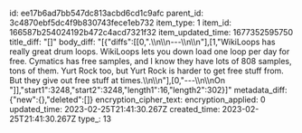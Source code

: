 id: ee17b6ad7bb547dc813acbd6cd1c9afc
parent_id: 3c4870ebf5dc4f9b830743fece1eb732
item_type: 1
item_id: 166587b254024192b472c4acd7321f32
item_updated_time: 1677352595750
title_diff: "[]"
body_diff: "[{\"diffs\":[[0,\".\\\n\\\n---\\\n\\\n\"],[1,\"WikiLoops has really great drum loops.   WikiLoops lets you down load one loop per day for free.  Cymatics has free samples, and I know they have lots of 808 samples, tons of them.  Yurt Rock too, but Yurt Rock is harder to get free stuff from.  But they give out free stuff at times.\\\n\\\n\"],[0,\"---\\\n\\\nOn \"]],\"start1\":3248,\"start2\":3248,\"length1\":16,\"length2\":302}]"
metadata_diff: {"new":{},"deleted":[]}
encryption_cipher_text: 
encryption_applied: 0
updated_time: 2023-02-25T21:41:30.267Z
created_time: 2023-02-25T21:41:30.267Z
type_: 13